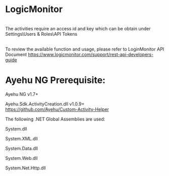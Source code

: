 #     LogicMonitor

<br>The activities require an access id and key which can be obtain under Settings\Users & Roles\API Tokens

<br>To review the available function and usage, please refer to LoginMonitor API Document https://www.logicmonitor.com/support/rest-api-developers-guide</br>


#     Ayehu NG Prerequisite:

Ayehu NG v1.7+

Ayehu.Sdk.ActivityCreation.dll v1.0.9+ <br>https://github.com/Ayehu/Custom-Activity-Helper</br>


The following .NET Global Assemblies are used:

System.dll

System.XML.dll

System.Data.dll

System.Web.dll

System.Net.Http.dll

